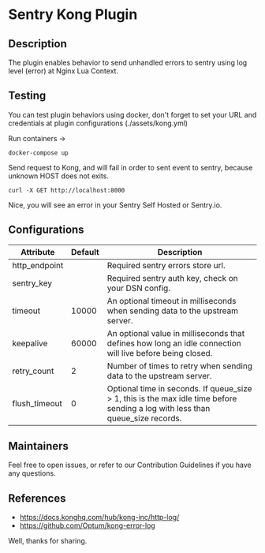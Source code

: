 # Sentry Kong Plugin

## Description
The plugin enables behavior to send unhandled errors to sentry using log level (error) at Nginx Lua Context.


## Testing
You can test plugin behaviors using docker, don't forget to set your URL and credentials at plugin configurations (./assets/kong.yml)

Run containers ->

```docker-compose up```

Send request to Kong, and will fail in order to sent event to sentry, because unknown HOST does not exits.

```curl -X GET http://localhost:8000```

Nice, you will see an error in your Sentry Self Hosted or Sentry.io.

## Configurations

| Attribute | Default | Description |
|-|-|-|
| http_endpoint | | Required sentry errors store url. |
| sentry_key | | Required sentry auth key, check on your DSN config. |
| timeout | 10000 | An optional timeout in milliseconds when sending data to the upstream server. |
| keepalive | 60000 | An optional value in milliseconds that defines how long an idle connection will live before being closed.|
| retry_count | 2 | Number of times to retry when sending data to the upstream server. |
| flush_timeout | 0 | Optional time in seconds. If queue_size > 1, this is the max idle time before sending a log with less than queue_size records. |

## Maintainers

Feel free to open issues, or refer to our Contribution Guidelines if you have any questions.

## References 

- https://docs.konghq.com/hub/kong-inc/http-log/
- https://github.com/Optum/kong-error-log

Well, thanks for sharing.